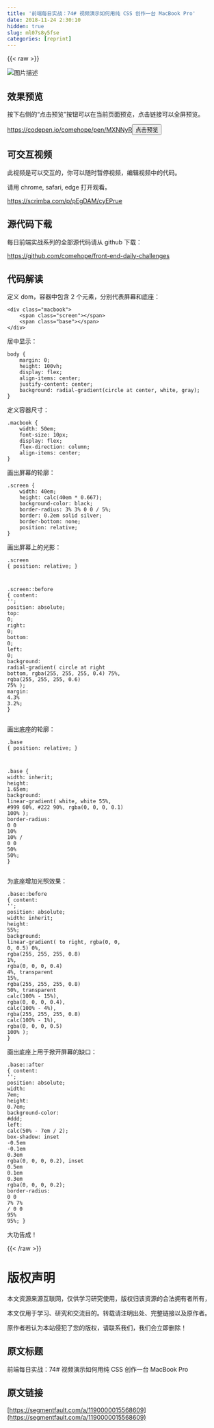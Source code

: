 ```yaml
---
title: '前端每日实战：74# 视频演示如何用纯 CSS 创作一台 MacBook Pro' 
date: 2018-11-24 2:30:10
hidden: true
slug: ml07s8y5fse
categories: [reprint]
---
```


{{< raw >}}
<p><span class="img-wrap"><img data-src="/img/bVbdugI?w=500&amp;h=500" src="https://static.alili.tech/img/bVbdugI?w=500&amp;h=500" alt="&#x56FE;&#x7247;&#x63CF;&#x8FF0;" title="&#x56FE;&#x7247;&#x63CF;&#x8FF0;" style="cursor:pointer;display:inline"></span></p><h2 id="articleHeader0">&#x6548;&#x679C;&#x9884;&#x89C8;</h2><p>&#x6309;&#x4E0B;&#x53F3;&#x4FA7;&#x7684;&#x201C;&#x70B9;&#x51FB;&#x9884;&#x89C8;&#x201D;&#x6309;&#x94AE;&#x53EF;&#x4EE5;&#x5728;&#x5F53;&#x524D;&#x9875;&#x9762;&#x9884;&#x89C8;&#xFF0C;&#x70B9;&#x51FB;&#x94FE;&#x63A5;&#x53EF;&#x4EE5;&#x5168;&#x5C4F;&#x9884;&#x89C8;&#x3002;</p><p><a href="https://codepen.io/comehope/pen/MXNNyR" rel="nofollow noreferrer" target="_blank">https://codepen.io/comehope/pen/MXNNyR</a><button class="btn btn-xs btn-default ml10 preview" data-url="comehope/pen/MXNNyR" data-typeid="3">&#x70B9;&#x51FB;&#x9884;&#x89C8;</button></p><h2 id="articleHeader1">&#x53EF;&#x4EA4;&#x4E92;&#x89C6;&#x9891;</h2><p>&#x6B64;&#x89C6;&#x9891;&#x662F;&#x53EF;&#x4EE5;&#x4EA4;&#x4E92;&#x7684;&#xFF0C;&#x4F60;&#x53EF;&#x4EE5;&#x968F;&#x65F6;&#x6682;&#x505C;&#x89C6;&#x9891;&#xFF0C;&#x7F16;&#x8F91;&#x89C6;&#x9891;&#x4E2D;&#x7684;&#x4EE3;&#x7801;&#x3002;</p><p>&#x8BF7;&#x7528; chrome, safari, edge &#x6253;&#x5F00;&#x89C2;&#x770B;&#x3002;</p><p><a href="https://scrimba.com/p/pEgDAM/cyEPrue" rel="nofollow noreferrer" target="_blank">https://scrimba.com/p/pEgDAM/cyEPrue</a></p><h2 id="articleHeader2">&#x6E90;&#x4EE3;&#x7801;&#x4E0B;&#x8F7D;</h2><p>&#x6BCF;&#x65E5;&#x524D;&#x7AEF;&#x5B9E;&#x6218;&#x7CFB;&#x5217;&#x7684;&#x5168;&#x90E8;&#x6E90;&#x4EE3;&#x7801;&#x8BF7;&#x4ECE; github &#x4E0B;&#x8F7D;&#xFF1A;</p><p><a href="https://github.com/comehope/front-end-daily-challenges" rel="nofollow noreferrer" target="_blank">https://github.com/comehope/front-end-daily-challenges</a></p><h2 id="articleHeader3">&#x4EE3;&#x7801;&#x89E3;&#x8BFB;</h2><p>&#x5B9A;&#x4E49; dom&#xFF0C;&#x5BB9;&#x5668;&#x4E2D;&#x5305;&#x542B; 2 &#x4E2A;&#x5143;&#x7D20;&#xFF0C;&#x5206;&#x522B;&#x4EE3;&#x8868;&#x5C4F;&#x5E55;&#x548C;&#x5E95;&#x5EA7;&#xFF1A;</p><div class="widget-codetool" style="display:none"><div class="widget-codetool--inner"><span class="selectCode code-tool" data-toggle="tooltip" data-placement="top" title="" data-original-title="&#x5168;&#x9009;"></span> <span type="button" class="copyCode code-tool" data-toggle="tooltip" data-placement="top" data-clipboard-text="&lt;div class=&quot;macbook&quot;&gt;
    &lt;span class=&quot;screen&quot;&gt;&lt;/span&gt;
    &lt;span class=&quot;base&quot;&gt;&lt;/span&gt;
&lt;/div&gt;" title="" data-original-title="&#x590D;&#x5236;"></span> <span type="button" class="saveToNote code-tool" data-toggle="tooltip" data-placement="top" title="" data-original-title="&#x653E;&#x8FDB;&#x7B14;&#x8BB0;"></span></div></div><pre class="xml hljs"><code class="html"><span class="hljs-tag">&lt;<span class="hljs-name">div</span> <span class="hljs-attr">class</span>=<span class="hljs-string">&quot;macbook&quot;</span>&gt;</span>
    <span class="hljs-tag">&lt;<span class="hljs-name">span</span> <span class="hljs-attr">class</span>=<span class="hljs-string">&quot;screen&quot;</span>&gt;</span><span class="hljs-tag">&lt;/<span class="hljs-name">span</span>&gt;</span>
    <span class="hljs-tag">&lt;<span class="hljs-name">span</span> <span class="hljs-attr">class</span>=<span class="hljs-string">&quot;base&quot;</span>&gt;</span><span class="hljs-tag">&lt;/<span class="hljs-name">span</span>&gt;</span>
<span class="hljs-tag">&lt;/<span class="hljs-name">div</span>&gt;</span></code></pre><p>&#x5C45;&#x4E2D;&#x663E;&#x793A;&#xFF1A;</p><div class="widget-codetool" style="display:none"><div class="widget-codetool--inner"><span class="selectCode code-tool" data-toggle="tooltip" data-placement="top" title="" data-original-title="&#x5168;&#x9009;"></span> <span type="button" class="copyCode code-tool" data-toggle="tooltip" data-placement="top" data-clipboard-text="body {
    margin: 0;
    height: 100vh;
    display: flex;
    align-items: center;
    justify-content: center;
    background: radial-gradient(circle at center, white, gray);
}" title="" data-original-title="&#x590D;&#x5236;"></span> <span type="button" class="saveToNote code-tool" data-toggle="tooltip" data-placement="top" title="" data-original-title="&#x653E;&#x8FDB;&#x7B14;&#x8BB0;"></span></div></div><pre class="css hljs"><code class="css"><span class="hljs-selector-tag">body</span> {
    <span class="hljs-attribute">margin</span>: <span class="hljs-number">0</span>;
    <span class="hljs-attribute">height</span>: <span class="hljs-number">100vh</span>;
    <span class="hljs-attribute">display</span>: flex;
    <span class="hljs-attribute">align-items</span>: center;
    <span class="hljs-attribute">justify-content</span>: center;
    <span class="hljs-attribute">background</span>: <span class="hljs-built_in">radial-gradient</span>(circle at center, white, gray);
}</code></pre><p>&#x5B9A;&#x4E49;&#x5BB9;&#x5668;&#x5C3A;&#x5BF8;&#xFF1A;</p><div class="widget-codetool" style="display:none"><div class="widget-codetool--inner"><span class="selectCode code-tool" data-toggle="tooltip" data-placement="top" title="" data-original-title="&#x5168;&#x9009;"></span> <span type="button" class="copyCode code-tool" data-toggle="tooltip" data-placement="top" data-clipboard-text=".macbook {
    width: 50em;
    font-size: 10px;
    display: flex;
    flex-direction: column;
    align-items: center;
}" title="" data-original-title="&#x590D;&#x5236;"></span> <span type="button" class="saveToNote code-tool" data-toggle="tooltip" data-placement="top" title="" data-original-title="&#x653E;&#x8FDB;&#x7B14;&#x8BB0;"></span></div></div><pre class="css hljs"><code class="css"><span class="hljs-selector-class">.macbook</span> {
    <span class="hljs-attribute">width</span>: <span class="hljs-number">50em</span>;
    <span class="hljs-attribute">font-size</span>: <span class="hljs-number">10px</span>;
    <span class="hljs-attribute">display</span>: flex;
    <span class="hljs-attribute">flex-direction</span>: column;
    <span class="hljs-attribute">align-items</span>: center;
}</code></pre><p>&#x753B;&#x51FA;&#x5C4F;&#x5E55;&#x7684;&#x8F6E;&#x5ED3;&#xFF1A;</p><div class="widget-codetool" style="display:none"><div class="widget-codetool--inner"><span class="selectCode code-tool" data-toggle="tooltip" data-placement="top" title="" data-original-title="&#x5168;&#x9009;"></span> <span type="button" class="copyCode code-tool" data-toggle="tooltip" data-placement="top" data-clipboard-text=".screen {
    width: 40em;
    height: calc(40em * 0.667);
    background-color: black;
    border-radius: 3% 3% 0 0 / 5%;
    border: 0.2em solid silver;
    border-bottom: none;
    position: relative;
}" title="" data-original-title="&#x590D;&#x5236;"></span> <span type="button" class="saveToNote code-tool" data-toggle="tooltip" data-placement="top" title="" data-original-title="&#x653E;&#x8FDB;&#x7B14;&#x8BB0;"></span></div></div><pre class="css hljs"><code class="css"><span class="hljs-selector-class">.screen</span> {
    <span class="hljs-attribute">width</span>: <span class="hljs-number">40em</span>;
    <span class="hljs-attribute">height</span>: <span class="hljs-built_in">calc</span>(40em * 0.667);
    <span class="hljs-attribute">background-color</span>: black;
    <span class="hljs-attribute">border-radius</span>: <span class="hljs-number">3%</span> <span class="hljs-number">3%</span> <span class="hljs-number">0</span> <span class="hljs-number">0</span> / <span class="hljs-number">5%</span>;
    <span class="hljs-attribute">border</span>: <span class="hljs-number">0.2em</span> solid silver;
    <span class="hljs-attribute">border-bottom</span>: none;
    <span class="hljs-attribute">position</span>: relative;
}</code></pre><p>&#x753B;&#x51FA;&#x5C4F;&#x5E55;&#x4E0A;&#x7684;&#x5149;&#x5F71;&#xFF1A;</p><div class="widget-codetool" style="display:none"><div class="widget-codetool--inner"><span class="selectCode code-tool" data-toggle="tooltip" data-placement="top" title="" data-original-title="&#x5168;&#x9009;"></span> <span type="button" class="copyCode code-tool" data-toggle="tooltip" data-placement="top" data-clipboard-text=".screen {
    position: relative;
}

.screen::before {
    content: &apos;&apos;;
    position: absolute;
    top: 0;
    right: 0;
    bottom: 0;
    left: 0;
    background: radial-gradient(
        circle at right bottom,
        rgba(255, 255, 255, 0.4) 75%,
        rgba(255, 255, 255, 0.6) 75%
    );
    margin: 4.3% 3.2%;
}" title="" data-original-title="&#x590D;&#x5236;"></span> <span type="button" class="saveToNote code-tool" data-toggle="tooltip" data-placement="top" title="" data-original-title="&#x653E;&#x8FDB;&#x7B14;&#x8BB0;"></span></div></div><pre class="css hljs"><code class="css"><span class="hljs-selector-class">.screen</span> {
    <span class="hljs-attribute">position</span>: relative;
}

<span class="hljs-selector-class">.screen</span><span class="hljs-selector-pseudo">::before</span> {
    <span class="hljs-attribute">content</span>: <span class="hljs-string">&apos;&apos;</span>;
    <span class="hljs-attribute">position</span>: absolute;
    <span class="hljs-attribute">top</span>: <span class="hljs-number">0</span>;
    <span class="hljs-attribute">right</span>: <span class="hljs-number">0</span>;
    <span class="hljs-attribute">bottom</span>: <span class="hljs-number">0</span>;
    <span class="hljs-attribute">left</span>: <span class="hljs-number">0</span>;
    <span class="hljs-attribute">background</span>: <span class="hljs-built_in">radial-gradient</span>(
        circle at right bottom,
        rgba(255, 255, 255, 0.4) <span class="hljs-number">75%</span>,
        <span class="hljs-built_in">rgba</span>(255, 255, 255, 0.6) <span class="hljs-number">75%</span>
    );
    <span class="hljs-attribute">margin</span>: <span class="hljs-number">4.3%</span> <span class="hljs-number">3.2%</span>;
}</code></pre><p>&#x753B;&#x51FA;&#x5E95;&#x5EA7;&#x7684;&#x8F6E;&#x5ED3;&#xFF1A;</p><div class="widget-codetool" style="display:none"><div class="widget-codetool--inner"><span class="selectCode code-tool" data-toggle="tooltip" data-placement="top" title="" data-original-title="&#x5168;&#x9009;"></span> <span type="button" class="copyCode code-tool" data-toggle="tooltip" data-placement="top" data-clipboard-text=".base {
    position: relative;
}

.base {
    width: inherit;
    height: 1.65em;
    background: linear-gradient(
        white,
        white 55%,
        #999 60%,
        #222 90%,
        rgba(0, 0, 0, 0.1) 100%
    );
    border-radius: 0 0 10% 10% / 0 0 50% 50%;
}" title="" data-original-title="&#x590D;&#x5236;"></span> <span type="button" class="saveToNote code-tool" data-toggle="tooltip" data-placement="top" title="" data-original-title="&#x653E;&#x8FDB;&#x7B14;&#x8BB0;"></span></div></div><pre class="css hljs"><code class="css"><span class="hljs-selector-class">.base</span> {
    <span class="hljs-attribute">position</span>: relative;
}

<span class="hljs-selector-class">.base</span> {
    <span class="hljs-attribute">width</span>: inherit;
    <span class="hljs-attribute">height</span>: <span class="hljs-number">1.65em</span>;
    <span class="hljs-attribute">background</span>: <span class="hljs-built_in">linear-gradient</span>(
        white,
        white 55%,
        #999 60%,
        #222 90%,
        rgba(0, 0, 0, 0.1) <span class="hljs-number">100%</span>
    );
    <span class="hljs-attribute">border-radius</span>: <span class="hljs-number">0</span> <span class="hljs-number">0</span> <span class="hljs-number">10%</span> <span class="hljs-number">10%</span> / <span class="hljs-number">0</span> <span class="hljs-number">0</span> <span class="hljs-number">50%</span> <span class="hljs-number">50%</span>;
}</code></pre><p>&#x4E3A;&#x5E95;&#x5EA7;&#x589E;&#x52A0;&#x5149;&#x7167;&#x6548;&#x679C;&#xFF1A;</p><div class="widget-codetool" style="display:none"><div class="widget-codetool--inner"><span class="selectCode code-tool" data-toggle="tooltip" data-placement="top" title="" data-original-title="&#x5168;&#x9009;"></span> <span type="button" class="copyCode code-tool" data-toggle="tooltip" data-placement="top" data-clipboard-text=".base::before {
    content: &apos;&apos;;
    position: absolute;
    width: inherit;
    height: 55%;
    background: linear-gradient(
        to right,
        rgba(0, 0, 0, 0.5) 0%,
        rgba(255, 255, 255, 0.8) 1%,
        rgba(0, 0, 0, 0.4) 4%,
        transparent 15%,
        rgba(255, 255, 255, 0.8) 50%,
        transparent calc(100% - 15%),
        rgba(0, 0, 0, 0.4), calc(100% - 4%),
        rgba(255, 255, 255, 0.8) calc(100% - 1%),
        rgba(0, 0, 0, 0.5) 100%
    );
}" title="" data-original-title="&#x590D;&#x5236;"></span> <span type="button" class="saveToNote code-tool" data-toggle="tooltip" data-placement="top" title="" data-original-title="&#x653E;&#x8FDB;&#x7B14;&#x8BB0;"></span></div></div><pre class="css hljs"><code class="css"><span class="hljs-selector-class">.base</span><span class="hljs-selector-pseudo">::before</span> {
    <span class="hljs-attribute">content</span>: <span class="hljs-string">&apos;&apos;</span>;
    <span class="hljs-attribute">position</span>: absolute;
    <span class="hljs-attribute">width</span>: inherit;
    <span class="hljs-attribute">height</span>: <span class="hljs-number">55%</span>;
    <span class="hljs-attribute">background</span>: <span class="hljs-built_in">linear-gradient</span>(
        to right,
        rgba(0, 0, 0, 0.5) <span class="hljs-number">0%</span>,
        <span class="hljs-built_in">rgba</span>(255, 255, 255, 0.8) <span class="hljs-number">1%</span>,
        <span class="hljs-built_in">rgba</span>(0, 0, 0, 0.4) <span class="hljs-number">4%</span>,
        transparent <span class="hljs-number">15%</span>,
        <span class="hljs-built_in">rgba</span>(255, 255, 255, 0.8) <span class="hljs-number">50%</span>,
        transparent <span class="hljs-built_in">calc</span>(100% - 15%),
        <span class="hljs-built_in">rgba</span>(0, 0, 0, 0.4), <span class="hljs-built_in">calc</span>(100% - 4%),
        <span class="hljs-built_in">rgba</span>(255, 255, 255, 0.8) <span class="hljs-built_in">calc</span>(100% - 1%),
        <span class="hljs-built_in">rgba</span>(0, 0, 0, 0.5) <span class="hljs-number">100%</span>
    );
}</code></pre><p>&#x753B;&#x51FA;&#x5E95;&#x5EA7;&#x4E0A;&#x7528;&#x4E8E;&#x6380;&#x5F00;&#x5C4F;&#x5E55;&#x7684;&#x7F3A;&#x53E3;&#xFF1A;</p><div class="widget-codetool" style="display:none"><div class="widget-codetool--inner"><span class="selectCode code-tool" data-toggle="tooltip" data-placement="top" title="" data-original-title="&#x5168;&#x9009;"></span> <span type="button" class="copyCode code-tool" data-toggle="tooltip" data-placement="top" data-clipboard-text=".base::after {
    content: &apos;&apos;;
    position: absolute;
    width: 7em;
    height: 0.7em;
    background-color: #ddd;
    left: calc(50% - 7em / 2);
    box-shadow: 
        inset -0.5em -0.1em 0.3em rgba(0, 0, 0, 0.2),
        inset 0.5em 0.1em 0.3em rgba(0, 0, 0, 0.2);
    border-radius: 0 0 7% 7% / 0 0 95% 95%;
}" title="" data-original-title="&#x590D;&#x5236;"></span> <span type="button" class="saveToNote code-tool" data-toggle="tooltip" data-placement="top" title="" data-original-title="&#x653E;&#x8FDB;&#x7B14;&#x8BB0;"></span></div></div><pre class="css hljs"><code class="css"><span class="hljs-selector-class">.base</span><span class="hljs-selector-pseudo">::after</span> {
    <span class="hljs-attribute">content</span>: <span class="hljs-string">&apos;&apos;</span>;
    <span class="hljs-attribute">position</span>: absolute;
    <span class="hljs-attribute">width</span>: <span class="hljs-number">7em</span>;
    <span class="hljs-attribute">height</span>: <span class="hljs-number">0.7em</span>;
    <span class="hljs-attribute">background-color</span>: <span class="hljs-number">#ddd</span>;
    <span class="hljs-attribute">left</span>: <span class="hljs-built_in">calc</span>(50% - 7em / 2);
    <span class="hljs-attribute">box-shadow</span>: 
        inset -<span class="hljs-number">0.5em</span> -<span class="hljs-number">0.1em</span> <span class="hljs-number">0.3em</span> <span class="hljs-built_in">rgba</span>(0, 0, 0, 0.2),
        inset <span class="hljs-number">0.5em</span> <span class="hljs-number">0.1em</span> <span class="hljs-number">0.3em</span> <span class="hljs-built_in">rgba</span>(0, 0, 0, 0.2);
    <span class="hljs-attribute">border-radius</span>: <span class="hljs-number">0</span> <span class="hljs-number">0</span> <span class="hljs-number">7%</span> <span class="hljs-number">7%</span> / <span class="hljs-number">0</span> <span class="hljs-number">0</span> <span class="hljs-number">95%</span> <span class="hljs-number">95%</span>;
}</code></pre><p>&#x5927;&#x529F;&#x544A;&#x6210;&#xFF01;</p>
{{< /raw >}}

# 版权声明
本文资源来源互联网，仅供学习研究使用，版权归该资源的合法拥有者所有，

本文仅用于学习、研究和交流目的。转载请注明出处、完整链接以及原作者。

原作者若认为本站侵犯了您的版权，请联系我们，我们会立即删除！

## 原文标题
前端每日实战：74# 视频演示如何用纯 CSS 创作一台 MacBook Pro

## 原文链接
[https://segmentfault.com/a/1190000015568609](https://segmentfault.com/a/1190000015568609)

